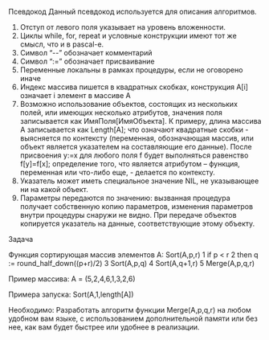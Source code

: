 Псевдокод
Данный псевдокод используется для описания алгоритмов.

1. Отступ от левого поля указывает на уровень вложенности.
2. Циклы while, for, repeat и условные конструкции имеют тот же смысл, что и в pascal-е.
3. Символ “--” обозначает комментарий
4. Символ “:=” обозначает присваивание
5. Переменные локальны в рамках процедуры, если не оговорено иначе
6. Индекс массива пишется в квадратных скобках, конструкция A[i] означает i элемент в массиве A
7. Возможно использование объектов, состоящих из нескольких полей, или имеющих несколько атрибутов, значения поля записывается как ИмяПоля[ИмяОбъекта].
К примеру, длина массива A записывается как Length[A]; что означают квадратные скобки - выясняется по контексту (переменная, обозначающая массив, или объект является указателем на составляющие его данные). После присвоения y:=x для любого поля f будет выполняться равенство f[y]=f[x]; определение того, что является атрибутом – функция, переменная или что-либо еще, - делается по контексту.
8. Указатель может иметь специальное значение NIL, не указывающее ни на какой объект.
9. Параметры передаются по значению: вызванная процедура получает собственную копию параметров, изменения параметров внутри процедуры снаружи не видно. При передаче объектов копируется указатель на данные, соответствующие этому объекту.

 

Задача

Функция сортирующая массив элементов A:
Sort(A,p,r)
1 if p < r
2    then           q := round_half_down((p+r)/2)
3                       Sort(A,p,q)
4                       Sort(A,q+1,r)
5                       Merge(A,p,q,r)

Пример массива:
A = (5,2,4,6,1,3,2,6)

Примера запуска:
Sort(A,1,length[A])


Необходимо:
Разработать алгоритм функции Merge(A,p,q,r) на любом удобном вам языке, с использованием дополнительной памяти или без нее, как вам будет быстрее или удобнее в реализации.